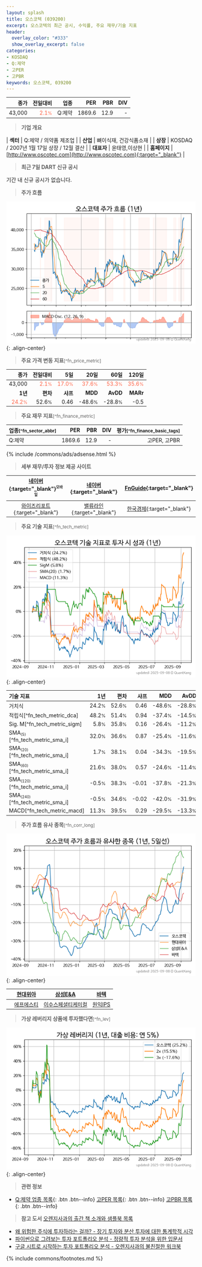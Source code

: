 ```yaml
---
layout: splash
title: 오스코텍 (039200)
excerpt: 오스코텍의 최근 공시, 수익률, 주요 재무/기술 지표
header:
  overlay_color: "#333"
  show_overlay_excerpt: false
categories:
- KOSDAQ
- Q:제약
- 고PER
- 고PBR
keywords: 오스코텍, 039200
---
```


| **종가** | **전일대비** | **업종** | **PER** | **PBR** | **DIV** |
| -------: | -----------: | -------: | ------: | ------: | ------: |
| 43,000 | <span style="color: tomato">2.1<small>%</small></span> | Q:제약 | 1869.6 | 12.9 | - |

<!-- more -->


> **기업 개요**<a id="company"></a>

| <span style="white-space:nowrap;">**섹터**</span> | Q:제약 / 의약품 제조업 |
| <span style="white-space:nowrap;">**산업**</span> | 뼈이식재, 건강식품소재 |
| <span style="white-space:nowrap;">**상장**</span> | KOSDAQ / 2007년 1월 17일 상장 / 12월 결산 |
| <span style="white-space:nowrap;">**대표자**</span> | 윤태영,이상현 |
| <span style="white-space:nowrap;">**홈페이지**</span> | [http://www.oscotec.com](http://www.oscotec.com){:target="_blank"} |


> **최근 7일 DART 신규 공시**<a id="dart"></a>

기간 내 신규 공시가 없습니다.


> **주가 흐름**<a id="price"></a>

![039200](/stock/images/039200.png){: .align-center}


> **주요 가격 변동 지표**<small>[^fn_price_metric]</small>

| **종가** | **전일대비** | **5일** | **20일** | **60일** | **120일** |
| -------: | -----------: | ------: | -------: | -------: | --------: |
| 43,000 | <span style="color: tomato">2.1<small>%</small></span> | <span style="color: tomato">17.0<small>%</small></span> | <span style="color: tomato">37.6<small>%</small></span> | <span style="color: tomato">53.3<small>%</small></span> | <span style="color: tomato">35.6<small>%</small></span> |
| **1년** | **편차** | **샤프** | **MDD** | **AvDD** | **MARr** |
| <span style="color: tomato">24.2<small>%</small></span> | 52.6<small>%</small> | 0.46 | -48.6<small>%</small> | -28.8<small>%</small> | -0.5 |


> **주요 재무 지표**<small>[^fn_finance_metric]</small>

| **업종**<small>[^fn_sector_abbr]</small> | **PER** | **PBR** | **DIV** | **평가**<small>[^fn_finance_basic_tags]</small> |
| :--------------------------------------- | ------: | ------: | ------: | ----------------------------------------------: |
| Q:제약 | 1869.6 | 12.9 | - | 고PER, 고PBR |



{% include /commons/ads/adsense.html %}

> **세부 재무/투자 정보 제공 사이트**

| [네이버](https://m.stock.naver.com/domestic/stock/039200/finance/summary){:target="_blank"}<sup><small>모바일</small></sup> | [네이버](https://finance.naver.com/item/coinfo.naver?code=039200){:target="_blank"} | [FnGuide](https://comp.fnguide.com/SVO2/ASP/SVD_Invest.asp?gicode=A039200&MenuYn=Y){:target="_blank"} |
| :---: | :---: | :---: |
| [와이즈리포트](https://comp.wisereport.co.kr/company/c1040001.aspx?cmp_cd=039200){:target="_blank"} | [밸류라인](https://www.valueline.co.kr/finance/summary/039200){:target="_blank"} | [한국경제](https://markets.hankyung.com/stock/039200/financial-summary){:target="_blank"} |


> **주요 기술 지표**<small>[^fn_tech_metric]</small>


![039200](/stock/images/039200_tech.png){: .align-center}

| **기술 지표** | **1년** | **편차** | **샤프** | **MDD** | **AvDD** |
| :------------ | ------: | -----------: | -------: | ------: | -------: |
| 거치식 | 24.2<small>%</small> | 52.6<small>%</small> | 0.46 | -48.6<small>%</small> | -28.8<small>%</small> |
| 적립식[^fn_tech_metric_dca] | 48.2<small>%</small> | 51.4<small>%</small> | 0.94 | -37.4<small>%</small> | -14.5<small>%</small> |
| Sig. M[^fn_tech_metric_sigm] | 5.8<small>%</small> | 35.8<small>%</small> | 0.16 | -26.4<small>%</small> | -11.2<small>%</small> |
| SMA<small><sub>(5)</sub></small>[^fn_tech_metric_sma_i] | 32.0<small>%</small> | 36.6<small>%</small> | 0.87 | -25.4<small>%</small> | -11.6<small>%</small> |
| SMA<small><sub>(20)</sub></small>[^fn_tech_metric_sma_i] | 1.7<small>%</small> | 38.1<small>%</small> | 0.04 | -34.3<small>%</small> | -19.5<small>%</small> |
| SMA<small><sub>(60)</sub></small>[^fn_tech_metric_sma_i] | 21.6<small>%</small> | 38.0<small>%</small> | 0.57 | -24.6<small>%</small> | -11.4<small>%</small> |
| SMA<small><sub>(120)</sub></small>[^fn_tech_metric_sma_i] | -0.5<small>%</small> | 38.3<small>%</small> | -0.01 | -37.8<small>%</small> | -21.3<small>%</small> |
| SMA<small><sub>(240)</sub></small>[^fn_tech_metric_sma_i] | -0.5<small>%</small> | 34.6<small>%</small> | -0.02 | -42.0<small>%</small> | -31.9<small>%</small> |
| MACD[^fn_tech_metric_macd] | 11.3<small>%</small> | 39.5<small>%</small> | 0.29 | -29.5<small>%</small> | -13.3<small>%</small> |


> **주가 흐름 유사 종목**<a id="corr"></a><small>[^fn_corr_long]</small>

![039200](/stock/images/039200_corr.png){: .align-center}

|       | [현대위아](/011210/) | [삼성E&A](/028050/) | [바텍](/043150/) |
| :---: | :------------------------------------: | :------------------------------------: | :------------------------------------: |
|       | [에프에스티](/036810/) | [이수스페셜티케미컬](/457190/) | [원익IPS](/240810/) |


> **가상 레버리지 상품에 투자했다면**<a id="2x"></a><small>[^fn_lev]</small>

![039200](/stock/images/039200_2x.png){: .align-center}


> **관련 정보**

- [Q:제약 업종 목록](/stats/sector/kosdaq_업종_제약_종목/){: .btn .btn--info} [고PER 목록](/fn/fn_high_per/){: .btn .btn--info} [고PBR 목록](/fn/fn_high_pbr/){: .btn .btn--info}

> **참고 도서** [오렌지사과의 출간 책 소개와 샘플북 목록](https://kongdori.tistory.com/691)

- [왜 위험한 주식에 투자하라는 걸까? - 장기 투자와 분산 투자에 대한 통계학적 시각](https://kongdori.tistory.com/421)
- [파이썬으로 그려보는 투자 포트폴리오 분석  - 정량적 투자 분석을 위한 입문서](https://kongdori.tistory.com/643)
- [구글 시트로 시작하는 투자 포트폴리오 분석 - 오렌지사과의 불친절한 워크북](https://kongdori.tistory.com/449)


{% include commons/footnotes.md %}